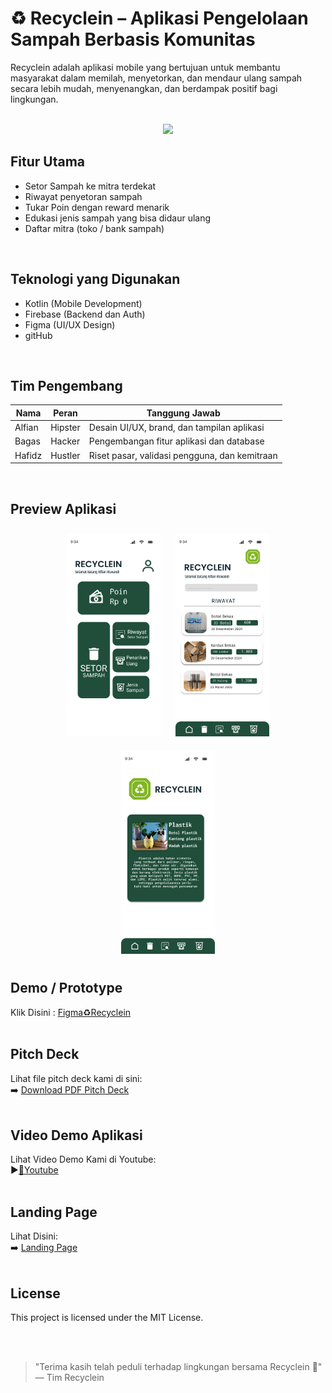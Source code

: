 # ♻️ Recyclein – Aplikasi Pengelolaan Sampah Berbasis Komunitas
Recyclein adalah aplikasi mobile yang bertujuan untuk membantu masyarakat dalam memilah, menyetorkan, dan mendaur ulang sampah secara lebih mudah, menyenangkan, dan berdampak positif bagi lingkungan.

<div align="center">
  <br>
  <img src="Assets/Recyclein – Logo.png" width="200"/>
</div>

## Fitur Utama
- Setor Sampah ke mitra terdekat
- Riwayat penyetoran sampah
- Tukar Poin dengan reward menarik
- Edukasi jenis sampah yang bisa didaur ulang
- Daftar mitra (toko / bank sampah)
<br>

## Teknologi yang Digunakan
- Kotlin (Mobile Development)
- Firebase (Backend dan Auth)
- Figma (UI/UX Design)
- gitHub
<br>

## Tim Pengembang

| Nama     | Peran    | Tanggung Jawab                                  |
|----------|----------|--------------------------------------------------|
| Alfian   | Hipster  | Desain UI/UX, brand, dan tampilan aplikasi       |
| Bagas    | Hacker   | Pengembangan fitur aplikasi dan database         |
| Hafidz   | Hustler  | Riset pasar, validasi pengguna, dan kemitraan    |
<br>

## Preview Aplikasi

<div align="center">
  <img src="Assets/Menu.png" width="150" style="margin: 10px;" />
  <img src="Assets/Riwayat.png" width="150" style="margin: 10px;" />
  <img src="Assets/Jenis Sampah Lanjutan.png" width="150" style="margin: 10px;" />
</div>

## Demo / Prototype
Klik Disini : [Figma♻️Recyclein](https://www.figma.com/design/5BaWlsKGdJLzqud52EnTX1/tecnoh?node-id=34-109&t=Dy9LvGwwZLzLvovo-0)
<br></br>

## Pitch Deck
Lihat file pitch deck kami di sini:  
➡️ [Download PDF Pitch Deck](Assets/picth%20deck.pdf)
<br></br>

## Video Demo Aplikasi
Lihat Video Demo Kami di Youtube:  
▶️[🔴Youtube](https://youtu.be/S7qUUE0MH8Q)
<br></br>

## Landing Page
Lihat Disini:  
➡️ [Landing Page](https://tinyurl.com/recyclein-id)
<br></br>

## License
This project is licensed under the MIT License.  

<br></br>

> "Terima kasih telah peduli terhadap lingkungan bersama Recyclein 🌱"  
> — Tim Recyclein
